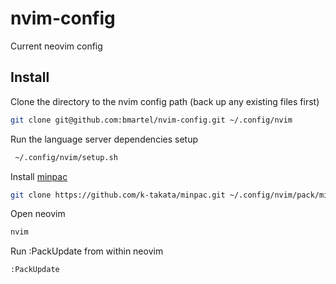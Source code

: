 # nvim-config
Current neovim config

## Install

Clone the directory to the nvim config path (back up any existing files first)
```bash
git clone git@github.com:bmartel/nvim-config.git ~/.config/nvim
```

Run the language server dependencies setup
```bash
 ~/.config/nvim/setup.sh
```

Install [minpac](https://github.com/k-takata/minpac#installation)
```bash
git clone https://github.com/k-takata/minpac.git ~/.config/nvim/pack/minpac/opt/minpac
```

Open neovim
```bash
nvim
```
Run :PackUpdate from within neovim
```bash
:PackUpdate
```
